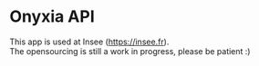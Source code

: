 # Onyxia API

This app is used at Insee (https://insee.fr).    
The opensourcing is still a work in progress, please be patient :)
